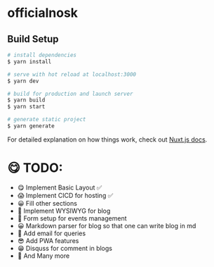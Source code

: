 # officialnosk

## Build Setup

```bash
# install dependencies
$ yarn install

# serve with hot reload at localhost:3000
$ yarn dev

# build for production and launch server
$ yarn build
$ yarn start

# generate static project
$ yarn generate
```

For detailed explanation on how things work, check out [Nuxt.js docs](https://nuxtjs.org).


# 😋 TODO:
  - 😋 Implement Basic Layout                                       ✅
  - 😱 Implement CICD for hosting                                   ✅
  - 😀 Fill other sections 
  - 🔖 Implement WYSIWYG for blog
  - 📄 Form setup for events management
  - 😀 Markdown parser for blog so that one can write blog in md
  - 💌 Add email for queries
  - 😎 Add PWA features
  - 😁 Disquss for comment in blogs
  - 🧠 And Many more
